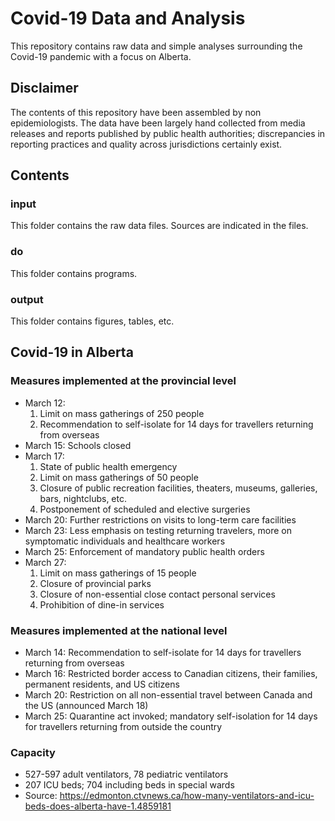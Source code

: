 # Covid-19 Data and Analysis
This repository contains raw data and simple analyses surrounding the Covid-19 pandemic with a focus on Alberta.

## Disclaimer
The contents of this repository have been assembled by non epidemiologists.  The data have been largely hand collected from media releases and reports published by public health authorities; discrepancies in reporting practices and quality across jurisdictions certainly exist.

## Contents
### input
This folder contains the raw data files.  Sources are indicated in the files.

### do
This folder contains programs.

### output
This folder contains figures, tables, etc.

## Covid-19 in Alberta
### Measures implemented at the provincial level
* March 12: 
	1. Limit on mass gatherings of 250 people
	2. Recommendation to self-isolate for 14 days for travellers returning from overseas
* March 15: Schools closed
* March 17: 
	1. State of public health emergency
	2. Limit on mass gatherings of 50 people
	3. Closure of public recreation facilities, theaters, museums, galleries, bars, nightclubs, etc.
	4. Postponement of scheduled and elective surgeries
* March 20: Further restrictions on visits to long-term care facilities
* March 23: Less emphasis on testing returning travelers, more on symptomatic individuals and healthcare workers
* March 25: Enforcement of mandatory public health orders
* March 27:
	1. Limit on mass gatherings of 15 people
	2. Closure of provincial parks
	3. Closure of non-essential close contact personal services
	4. Prohibition of dine-in services
 
### Measures implemented at the national level
* March 14: Recommendation to self-isolate for 14 days for travellers returning from overseas
* March 16: Restricted border access to Canadian citizens, their families, permanent residents, and US citizens
* March 20: Restriction on all non-essential travel between Canada and the US (announced March 18)
* March 25: Quarantine act invoked; mandatory self-isolation for 14 days for travellers returning from outside the country

### Capacity
* 527-597 adult ventilators, 78 pediatric ventilators
* 207 ICU beds; 704 including beds in special wards
* Source: https://edmonton.ctvnews.ca/how-many-ventilators-and-icu-beds-does-alberta-have-1.4859181
